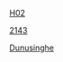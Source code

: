  [H02](https://github.com/duland94/2143-OOP-dunusinghe/tree/master/Assignments/H02)
 
 [2143](https://github.com/duland94/2143-OOP-dunusinghe/tree/master/Assignments/H02)
 
 [Dunusinghe](https://github.com/duland94/2143-OOP-dunusinghe/tree/master/Assignments/H02)
